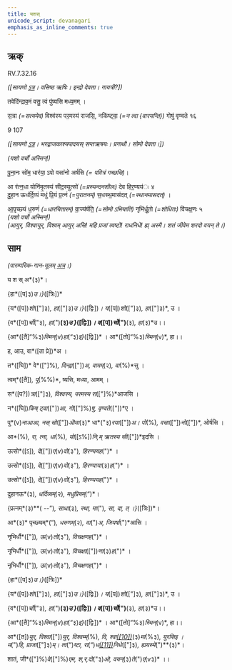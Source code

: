 ```yaml
---
title: यशस्  
unicode_script: devanagari  
emphasis_as_inline_comments: true
---   
```


## ऋक्

RV.7.32.16

*([सायणो [ऽत्र](https://www.google.com/url?q=https://archive.org/stream/RgVedaWithSayanasCommentaryPart3/rv_sayanabhasya_part3%23page/n437/mode/1up&sa=D&ust=1542425956203000)। वसिष्ठ ऋषिः। इन्द्रो देवता। गायत्री?])*

तवेदि॑न्द्राव॒मं वसु॒ त्वं पु॑ष्यसि मध्य॒मम् ।

स॒त्रा *(=सत्यमेव)* विश्व॑स्य पर॒मस्य॑ राजसि॒, नकि॑ष्ट्वा॒ *(=न त्वा {वारयन्ति})* गोषु॑ वृण्वते १६

  
  
9 107

*([सायणो [ऽत्र](https://www.google.com/url?q=https://archive.org/stream/RgVedaWithSayanasCommentaryPart4/rv_sayanabhasya_part4%23page/n353/mode/2up&sa=D&ust=1542425956203000)। भरद्वाजकाश्यपादयस् सप्तऋषयः। प्रगाथौ। सोमो देवता।])*

*(यशो वर्चो अस्मिन्!)*

पु॒ना॒नः सो॑म॒ धार॑या॒ ऽपो वसा॑नो अर्षसि  *(= पवित्रं गच्छसि)*।

आ र॑त्न॒धा योनि॑मृ॒तस्य॑ सीद॒स्युत्सो॑ *(=प्रस्यन्दनशीलः)* देव हिर॒ण्यय॑ः ४  
दु॒हा॒न ऊध॑र्दि॒व्यं मधु॑ प्रि॒यं प्र॒त्नं *(=पुरातनम्)* स॒धस्थ॒मास॑दत् *(=स्थानमासदत्)* ।

आ॒पृच्छ्यं ध॒रुणं॑ *(=धारयितारम्)* वा॒ज्य॑र्षति॒ *(=सोमो ऽभियाति)* नृभि॑र्धू॒तो *(=शोधितः)* वि॑चक्ष॒णः ५  
*(यशो वर्चो अस्मिन्!)*  
*(आयुर्, विश्वायुर्, विश्वम् आयुर् असि! महि प्रजां त्वष्टो! राधनिधे! ह्य् अस्मै। शतं जीवेम शरदो वयन् ते।)*

## साम

*(पारम्परिक-गान-मूलम् [अत्र](https://www.google.com/url?q=https://archive.org/stream/sAmaveda-jaiminIya-paravastu-paramparA-docs/AASHEERVACHANA%2520SAAMAANI%23mode/1up&sa=D&ust=1542425956204000)।)*

य श स् अ*(३)*।

{हा*([प]३)*उ।}*([त्रिः])*

{य*([प])*शो*(["]३)*, हा*(["]३)*उ।}*([द्विः])*।  य*([प])*शो*(["]३)*, हा*(["]३)*, उ ।

{व*([प])*र्चो*("३)*, हा*(")**(३)*उ }*([द्विः])*। व*([प])*र्चो*(")**(३)*, हा*(३)*उ।।

{आ*([तै]“%३)*स्मिन्*(v)*हा*(“३)*इ}*([द्विः])* । आ*([तो]“%३)*स्मिन्*(v)*, हा।।

ह, आउ, वा*([ता प्रे])*अ ।

त*([घि])* वे*(["]%)*, दिन्द्रा*(["])*अ, वामम्*(२)*, वा*(%)*सु ।

त्वम्*([तै])*, पू*(%%)*, ष्यसि, मध्या, आमम् ।

स*([प?])*त्रा*(["]३)*, विश्वस्य, परमस्य रा*(["]%)*आजसि ।

न*([घि])*किष् ट्वा*(["])*आ, गो*(["]%)*षु, वृण्वते*(["])*ए ।  

पु*(v)*नाआआ, नस् सो*(["])*ऒमा*(३)* धा*("३)*रया*(["])*अ। पो*(%)*, वसा*(["])*नो*(["])*, ओर्षसि ।

आ*(%)*, रा, त्ना, धा*(%)*, यो*([ऽ%])*नि,म् ऋतस्य सी*(["])*इदसि ।

उत्सो*([ऽ])*, दे*(["])*ए*(v)*वो*(३")*, हिरण्ययह*(")* ।

उत्सो*([ऽ])*, दे*(["])*ए*(v)*वो*(३”)*, हिरण्याया*(३)*ह*(")* ।

उत्सो*([ऽ])*, दे*(["])*ए*(v)*वो*(३”)*, हिरण्ययह*(")* ।

दुहानऊ*(३)*, धर्दिव्यम्*(२)*, मधुप्रियम्*(“)*।

{प्रत्नम्*(३)**( --”)*, साधा*(३)*, स्था, मा*(")*, सा, दा, त् ।}*([त्रिः])*।

आ*(३)* पृच्छ्यम्*(“)*, धरुणम्*(२)*, वा*(")*अ, जियर्षा*(")*आसि ।  

नृभिर्धौ*(["])*, ऊ*(v)*तो*(३”)*, विचक्षणह*(")* ।

नृभिर्धौ*(["])*, ऊ*(v)*तो*(३”)*, विचक्षा*(["])*णा*(३)*ह*(")* ।  

नृभिर्धौ*(["])*, ऊ*(v)*तो*(३”)*, विचक्षणह*(")* ।

{हा*([प]३)*उ।}*([त्रिः])*

{य*([प])*शो*(["]३)*, हा*(["]३)*उ।}*([द्विः])*।  य*([प])*शो*(["]३)*, हा*(["]३)*, उ ।

{व*([प])*र्चो*("३)*, हा*(")**(३)*उ }*([द्विः])*। व*([प])*र्चो*(")**(३)*, हा*(३)*उ।।

{आ*([तै]“%३)*स्मिन्*(v)*हा*(“३)*इ}*([द्विः])* । आ*([तो]“%३)*स्मिन्*(v)*, हा।।

आ*([त])*युर्, विश्वा*(["])*युर्, विश्वम्म्*(%)*, वि, श्वा[*([10])*](#ftnt10)*(३)*मा*(%३)*, युरसिइ ।  
म*(")*हि, प्राजा*(["]३)*म्। त्व*(“)*ष्टा, रा*(“)*ध[*([11])*](#ftnt11)निधे*(["]३)*, ह्ययस्मे*(")**(३)*।

शातं, जी*(["]%)*वे*(["]%)*एम, श,र,दो*("३)*ओ, वयन्*(३)*ते*(")*ए*(v३)* ।।